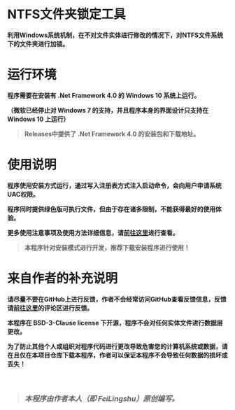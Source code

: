# NTFS文件夹锁定工具
**利用Windows系统机制，在不对文件实体进行修改的情况下，对NTFS文件系统下的文件夹进行加锁。**

# 运行环境
**程序需要在安装有 .Net Framework 4.0 的 Windows 10 系统上运行。**

**（微软已经停止对 Windows 7 的支持，并且程序本身的界面设计只支持在 Windows 10 上运行）**

> **Releases中提供了 .Net Framework 4.0 的安装包和下载地址。**

# 使用说明
**程序使用安装方式运行，通过写入注册表方式注入启动命令，会向用户申请系统UAC权限。**

**程序同时提供绿色版可执行文件，但由于存在诸多限制，不能获得最好的使用体验。**

**更多使用注意事项及使用方法详细信息，请[前往这里](https://www.bilibili.com/video/av718939151)进行查看。**

> **本程序针对安装模式进行开发，推荐下载安装程序进行使用！**

# 来自作者的补充说明
**请尽量不要在GitHub上进行反馈，作者不会经常访问GitHub查看反馈信息，反馈请[前往这里](https://www.bilibili.com/video/av718939151)的评论区进行反馈。**

**本程序在 BSD-3-Clause license 下开源，程序不会对任何实体文件进行数据层更改。**

**为了防止其他个人或组织对程序代码进行更改导致危害您的计算机系统或数据，请在且仅在本项目仓库下载本程序，作者可以保证本程序不会导致任何数据的损坏或丢失！**

　

> ### **_本程序由作者本人（即 FeiLingshu）原创编写。_**
